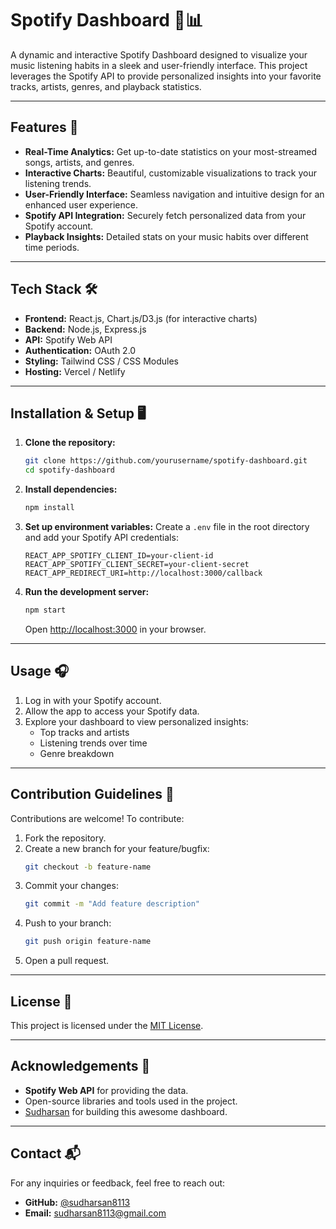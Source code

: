 # Spotify Dashboard 🎵📊

A dynamic and interactive Spotify Dashboard designed to visualize your music listening habits in a sleek and user-friendly interface. This project leverages the Spotify API to provide personalized insights into your favorite tracks, artists, genres, and playback statistics.

---

## Features 🚀

- **Real-Time Analytics:** Get up-to-date statistics on your most-streamed songs, artists, and genres.
- **Interactive Charts:** Beautiful, customizable visualizations to track your listening trends.
- **User-Friendly Interface:** Seamless navigation and intuitive design for an enhanced user experience.
- **Spotify API Integration:** Securely fetch personalized data from your Spotify account.
- **Playback Insights:** Detailed stats on your music habits over different time periods.

---

## Tech Stack 🛠️

- **Frontend:** React.js, Chart.js/D3.js (for interactive charts)
- **Backend:** Node.js, Express.js
- **API:** Spotify Web API
- **Authentication:** OAuth 2.0
- **Styling:** Tailwind CSS / CSS Modules
- **Hosting:** Vercel / Netlify

---

## Installation & Setup 🖥️

1. **Clone the repository:**
   ```bash
   git clone https://github.com/yourusername/spotify-dashboard.git
   cd spotify-dashboard
   ```

2. **Install dependencies:**
   ```bash
   npm install
   ```

3. **Set up environment variables:**
   Create a `.env` file in the root directory and add your Spotify API credentials:
   ```env
   REACT_APP_SPOTIFY_CLIENT_ID=your-client-id
   REACT_APP_SPOTIFY_CLIENT_SECRET=your-client-secret
   REACT_APP_REDIRECT_URI=http://localhost:3000/callback
   ```

4. **Run the development server:**
   ```bash
   npm start
   ```
   Open [http://localhost:3000](http://localhost:3000) in your browser.

---

## Usage 🎧

1. Log in with your Spotify account.
2. Allow the app to access your Spotify data.
3. Explore your dashboard to view personalized insights:
   - Top tracks and artists
   - Listening trends over time
   - Genre breakdown

---
## Contribution Guidelines 🤝

Contributions are welcome! To contribute:

1. Fork the repository.
2. Create a new branch for your feature/bugfix:
   ```bash
   git checkout -b feature-name
   ```
3. Commit your changes:
   ```bash
   git commit -m "Add feature description"
   ```
4. Push to your branch:
   ```bash
   git push origin feature-name
   ```
5. Open a pull request.

---

## License 📜

This project is licensed under the [MIT License](LICENSE).

---

## Acknowledgements 🙌

- **Spotify Web API** for providing the data.
- Open-source libraries and tools used in the project.
- [Sudharsan](https://github.com/sudharsan8113) for building this awesome dashboard.

---

## Contact 📬

For any inquiries or feedback, feel free to reach out:

- **GitHub:** [@sudharsan8113](https://github.com/sudharsan8113)
- **Email:** sudharsan8113@gmail.com

